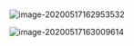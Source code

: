 #

![image-20200517162953532](C:\Users\enszh\AppData\Roaming\Typora\typora-user-images\image-20200517162953532.png)

![image-20200517163009614](C:\Users\enszh\AppData\Roaming\Typora\typora-user-images\image-20200517163009614.png)